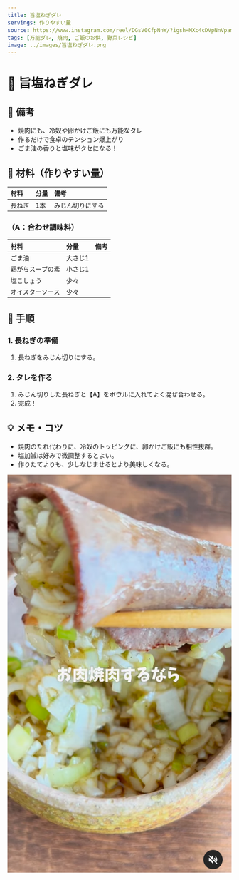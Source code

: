 ```yaml
---
title: 旨塩ねぎダレ
servings: 作りやすい量
source: https://www.instagram.com/reel/DGsV0CfpNnW/?igsh=MXc4cDVpNnVpampweQ==
tags: [万能ダレ, 焼肉, ご飯のお供, 野菜レシピ]
image: ../images/旨塩ねぎダレ.png
---
```


# 🍳 旨塩ねぎダレ

## 📝 備考
- 焼肉にも、冷奴や卵かけご飯にも万能なタレ
- 作るだけで食卓のテンション爆上がり
- ごま油の香りと塩味がクセになる！

## 🛒 材料（作りやすい量）
| 材料 | 分量 | 備考 |
|:---|:---|:---|
| 長ねぎ | 1本 | みじん切りにする |

### （A：合わせ調味料）
| 材料 | 分量 | 備考 |
|:---|:---|:---|
| ごま油 | 大さじ1 | |
| 鶏がらスープの素 | 小さじ1 | |
| 塩こしょう | 少々 | |
| オイスターソース | 少々 | |

## 🥣 手順

### 1. 長ねぎの準備
1. 長ねぎをみじん切りにする。

### 2. タレを作る
1. みじん切りした長ねぎと【A】をボウルに入れてよく混ぜ合わせる。
2. 完成！

## 💡 メモ・コツ
- 焼肉のたれ代わりに、冷奴のトッピングに、卵かけご飯にも相性抜群。
- 塩加減は好みで微調整するとよい。
- 作りたてよりも、少しなじませるとより美味しくなる。


![旨塩ねぎダレ](../images/旨塩ねぎダレ.png)